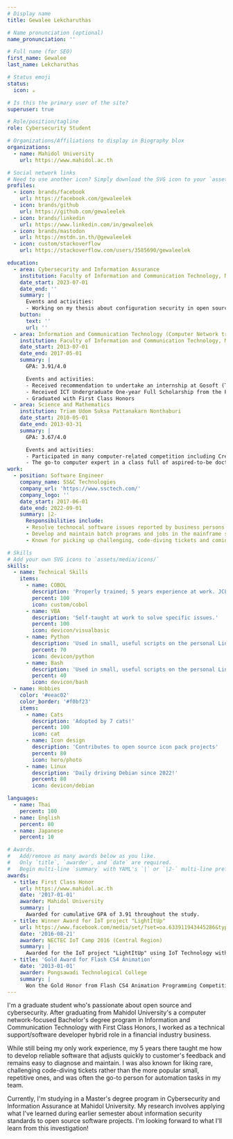 ```yaml
---
# Display name
title: Gewalee Lekcharuthas

# Name pronunciation (optional)
name_pronunciation: ''

# Full name (for SEO)
first_name: Gewalee
last_name: Lekcharuthas

# Status emoji
status:
  icon: ☕️

# Is this the primary user of the site?
superuser: true

# Role/position/tagline
role: Cybersecurity Student

# Organizations/Affiliations to display in Biography blox
organizations:
  - name: Mahidol University
    url: https://www.mahidol.ac.th

# Social network links
# Need to use another icon? Simply download the SVG icon to your `assets/media/icons/` folder.
profiles:
  - icon: brands/facebook
    url: https://facebook.com/gewaleelek
  - icon: brands/github
    url: https://github.com/gewaleelek
  - icon: brands/linkedin
    url: https://www.linkedin.com/in/gewaleelek
  - icon: brands/mastodon
    url: https://mstdn.in.th/@gewaleelek
  - icon: custom/stackoverflow
    url: https://stackoverflow.com/users/3585690/gewaleelek

education:
  - area: Cybersecurity and Information Assurance
    institution: Faculty of Information and Communication Technology, Mahidol University
    date_start: 2023-07-01
    date_end: ''
    summary: |
      Events and activities:
      - Working on my thesis about configuration security in open source web applications.
    button:
      text: ''
      url: ''
  - area: Information and Communication Technology (Computer Network track)
    institution: Faculty of Information and Communication Technology, Mahidol University
    date_start: 2013-07-01
    date_end: 2017-05-01
    summary: |
      GPA: 3.91/4.0

      Events and activities:
      - Received recommendation to undertake an internship at Gosoft (Thailand) Co., Ltd in June 2016. 
      - Received ICT Undergraduate One-year Full Scholarship from the Faculty in July 2016.
      - Graduated with First Class Honors
  - area: Science and Mathematics
    institution: Triam Udom Suksa Pattanakarn Nonthaburi
    date_start: 2010-05-01
    date_end: 2013-03-31
    summary: |
      GPA: 3.67/4.0

      Events and activities:
      - Participated in many computer-related competition including Creative Computer Game competition and Flash CS4 Animation competition
      - The go-to computer expert in a class full of aspired-to-be doctors
work:
  - position: Software Engineer
    company_name: SS&C Technologies
    company_url: 'https://www.ssctech.com/'
    company_logo: ''
    date_start: 2017-06-01
    date_end: 2022-09-01
    summary: |2-
      Responsibilities include:
      - Resolve technocal software issues reported by business persons and customers
      - Develop and maintain batch programs and jobs in the mainframe system
      - Known for picking up challenging, code-diving tickets and coming up with little automation to save everyone's time

# Skills
# Add your own SVG icons to `assets/media/icons/`
skills:
  - name: Technical Skills
    items:
      - name: COBOL
        description: 'Properly trained; 5 years experience at work. JCL & Rexx also included.'
        percent: 100
        icon: custom/cobol
      - name: VBA
        description: 'Self-taught at work to solve specific issues.'
        percent: 100
        icon: devicon/visualbasic
      - name: Python
        description: 'Used in small, useful scripts on the personal Linux setup.'
        percent: 70
        icon: devicon/python
      - name: Bash
        description: 'Used in small, useful scripts on the personal Linux setup.'
        percent: 40
        icon: devicon/bash
  - name: Hobbies
    color: '#eeac02'
    color_border: '#f0bf23'
    items:
      - name: Cats
        description: 'Adopted by 7 cats!'
        percent: 100
        icon: cat
      - name: Icon design
        description: 'Contributes to open source icon pack projects'
        percent: 80
        icon: hero/photo
      - name: Linux
        description: 'Daily driving Debian since 2022!'
        percent: 80
        icon: devicon/debian

languages:
  - name: Thai
    percent: 100
  - name: English
    percent: 80
  - name: Japanese
    percent: 10

# Awards.
#   Add/remove as many awards below as you like.
#   Only `title`, `awarder`, and `date` are required.
#   Begin multi-line `summary` with YAML's `|` or `|2-` multi-line prefix and indent 2 spaces below.
awards:
  - title: First Class Honor
    url: https://www.mahidol.ac.th
    date: '2017-01-01'
    awarder: Mahidol University
    summary: |
      Awarded for cumulative GPA of 3.91 throughout the study.
  - title: Winner Award for IoT project "LightItUp"
    url: https://www.facebook.com/media/set/?set=oa.633911943445286&type=3
    date: '2016-08-21'
    awarder: NECTEC IoT Camp 2016 (Central Region)
    summary: |
      Awarded for the IoT project "LightItUp" using IoT Technology with ESP8266 and Espresso Lite V.2 boards.
  - title: 'Gold Award for Flash CS4 Animation'
    date: '2013-01-01'
    awarder: Pongsawadi Technological College
    summary: |
      Won the Gold Honor from Flash CS4 Animation Programming Competition in Asean Academic Exhibition (academic year 2013) at Pongsawadi Technological College.
---
```


I'm a graduate student who's passionate about open source and cybersecurity. After graduating from Mahidol University's a computer network-focused Bachelor's degree program in Information and Communication Technology with First Class Honors, I worked as a technical support/software developer hybrid role in a financial industry business. 

While still being my only work experience, my 5 years there taught me how to develop reliable software that adjusts quickly to customer's feedback and remains easy to diagnose and maintain. I was also known for liking rare, challenging code-diving tickets rather than the more popular small, repetitive ones, and was often the go-to person for automation tasks in my team. 

Currently, I'm studying in a Master's degree program in Cybersecurity and Information Assurance at Mahidol University. My research involves applying what I've learned during earlier semester about information security standards to open source software projects. I'm looking forward to what I'll learn from this investigation!
